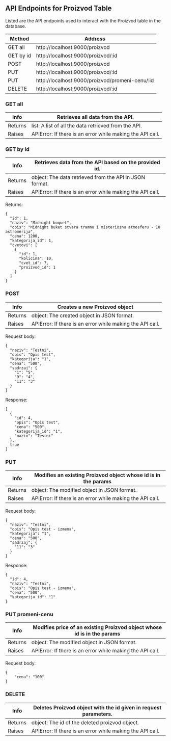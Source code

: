 ## API Endpoints for Proizvod Table
Listed are the API endpoints used to interact with the Proizvod table in the database.

| Method      | Address                                         |
|-------------|-------------------------------------------------|
| GET all     | http://localhost:9000/proizvod                  |
| GET by id   | http://localhost:9000/proizvod/:id              |
| POST        | http://localhost:9000/proizvod                  |
| PUT         | http://localhost:9000/proizvod/:id              |
| PUT         | http://localhost:9000/proizvod/promeni-cenu/:id |
| DELETE      | http://localhost:9000/proizvod/:id              |

### GET all

| Info    | Retrieves all data from the API.                            |
|---------|-------------------------------------------------------------|
| Returns | list: A list of all the data retrieved from the API.        |
| Raises  | APIError:  If there is an error while making the API call.  |

### GET by id

| Info    | Retrieves data from the API based on the provided id.        |
|---------|--------------------------------------------------------------|
| Returns | object: The data retrieved from the API in JSON format.      |
| Raises  | APIError: If there is an error while making the API call.    |

Returns:
```
{
  "id": 1,
  "naziv": "Midnight boquet",
  "opis": "Midnight buket stvara tramnu i misterioznu atmosferu - 10 astromerija",
  "cena": 1200,
  "kategorija_id": 1,
  "cvetovi": [
    {
      "id": 1,
      "kolicina": 10,
      "cvet_id": 7,
      "proizvod_id": 1
    }
  ]
}
```

### POST

| Info    | Creates a new Proizvod object                                |
|---------|--------------------------------------------------------------|
| Returns | object: The created object in JSON format.                   |
| Raises  | APIError: If there is an error while making the API call.    |

Request body:
```
{
  "naziv": "Testni",
  "opis": "Opis test",
  "kategorija": "1",
  "cena": "500",
  "sadrzaj": {
    "1": "5",
    "9": "4",
    "11": "3"
  }
}
```

Response:
```
[
  {
    "id": 4,
    "opis": "Opis test",
    "cena": "500",
    "kategorija_id": "1",
    "naziv": "Testni"
  },
  true
]
```

### PUT

| Info    | Modifies an existing Proizvod object whose id is in the params   |
|---------|------------------------------------------------------------------|
| Returns | object: The modified object in JSON format.                      |
| Raises  | APIError: If there is an error while making the API call.        |

Request body:
```
{
  "naziv": "Testni",
  "opis": "Opis test - izmena",
  "kategorija": "1",
  "cena": "500",
  "sadrzaj": {
    "11": "3"
  }
}
```

Response:
```
{
  "id": 4,
  "naziv": "Testni",
  "opis": "Opis test - izmena",
  "cena": "500",
  "kategorija_id": "1"
}
```

### PUT promeni-cenu

| Info    | Modifies price of an existing Proizvod object whose id is in the params   |
|---------|---------------------------------------------------------------------------|
| Returns | object: The modified object in JSON format.                               |
| Raises  | APIError: If there is an error while making the API call.                 |

Request body:
```
{
    "cena": "100"
}
```

### DELETE

| Info    | Deletes Proizvod object with the id given in request parameters. |
|---------|------------------------------------------------------------------|
| Returns | object: The id of the deleted proizvod object.                   |
| Raises  | APIError: If there is an error while making the API call.        |
